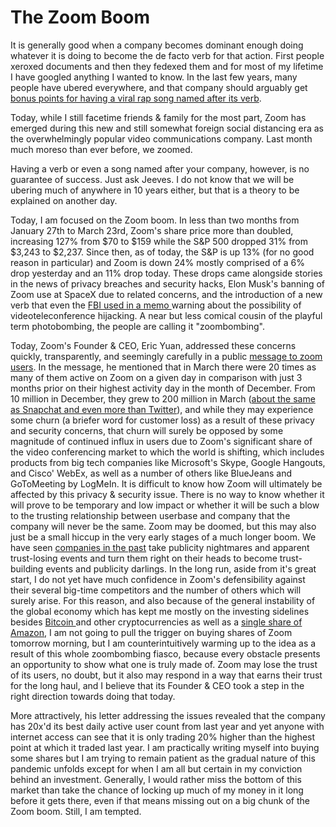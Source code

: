 # The Zoom Boom

It is generally good when a company becomes dominant enough doing whatever it is doing to become the de facto verb for that action. First people xeroxed documents and then they fedexed them and for most of my lifetime I have googled anything I wanted to know. In the last few years, many people have ubered everywhere, and that company should arguably get [bonus points for having a viral rap song named after its verb](https://www.youtube.com/watch?v=BcyFJLrBVhA).

Today, while I still facetime friends & family for the most part, Zoom has emerged during this new and still somewhat foreign social distancing era as the overwhelmingly popular video communications company. Last month much moreso than ever before, we zoomed.

Having a verb or even a song named after your company, however, is no guarantee of success. Just ask Jeeves. I do not know that we will be ubering much of anywhere in 10 years either, but that is a theory to be explained on another day.

Today, I am focused on the Zoom boom. In less than two months from January 27th to March 23rd, Zoom's share price more than doubled, increasing 127% from $70 to $159 while the S&P 500 dropped 31% from $3,243 to $2,237. Since then, as of today, the S&P is up 13% (for no good reason in particular) and Zoom is down 24% mostly comprised of a 6% drop yesterday and an 11% drop today. These drops came alongside stories in the news of privacy breaches and security hacks, Elon Musk's banning of Zoom use at SpaceX due to related concerns, and the introduction of a new verb that even the [FBI used in a memo ](https://www.fbi.gov/contact-us/field-offices/boston/news/press-releases/fbi-warns-of-teleconferencing-and-online-classroom-hijacking-during-covid-19-pandemic)warning about the possibility of videoteleconference hijacking. A near but less comical cousin of the playful term photobombing, the people are calling it "zoombombing".

Today, Zoom's Founder & CEO, Eric Yuan, addressed these concerns quickly, transparently, and seemingly carefully in a public [message to zoom users](https://blog.zoom.us/wordpress/2020/04/01/a-message-to-our-users/). In the message, he mentioned that in March there were 20 times as many of them active on Zoom on a given day in comparison with just 3 months prior on their highest activity day in the month of December. From 10 million in December, they grew to 200 million in March ([about the same as Snapchat and even more than Twitter](https://twitter.com/tanayj/status/1245754330507952133)), and while they may experience some churn (a briefer word for customer loss) as a result of these privacy and security concerns, that churn will surely be opposed by some magnitude of continued influx in users due to Zoom's significant share of the video conferencing market to which the world is shifting, which includes products from big tech companies like Microsoft's Skype, Google Hangouts, and Cisco' WebEx, as well as a number of others like BlueJeans and GoToMeeting by LogMeIn. It is difficult to know how Zoom will ultimately be affected by this privacy & security issue. There is no way to know whether it will prove to be temporary and low impact or whether it will be such a blow to the trusting relationship between userbase and company that the company will never be the same. Zoom may be doomed, but this may also just be a small hiccup in the very early stages of a much longer boom. We have seen [companies in the past](https://www.nytimes.com/2002/03/23/your-money/IHT-tylenol-made-a-hero-of-johnson-johnson-the-recall-that-started.html?auth=login-google) take publicity nightmares and apparent trust-losing events and turn them right on their heads to become trust-building events and publicity darlings. In the long run, aside from it's great start, I do not yet have much confidence in Zoom's defensibility against their several big-time competitors and the number of others which will surely arise. For this reason, and also because of the general instability of the global economy which has kept me mostly on the investing sidelines besides [Bitcoin ](https://blogofjake.com/2020/03/26/why-buy-a-share-of-amazon-today/)and other cryptocurrencies as well as a [single share of Amazon](https://blogofjake.com/2020/03/26/why-buy-a-share-of-amazon-today/), I am not going to pull the trigger on buying shares of Zoom tomorrow morning, but I am counterintuitively warming up to the idea as a result of this whole zoombombing fiasco, because every obstacle presents an opportunity to show what one is truly made of. Zoom may lose the trust of its users, no doubt, but it also may respond in a way that earns their trust for the long haul, and I believe that its Founder & CEO took a step in the right direction towards doing that today.

More attractively, his letter addressing the issues revealed that the company has 20x'd its best daily active user count from last year and yet anyone with internet access can see that it is only trading 20% higher than the highest point at which it traded last year. I am practically writing myself into buying some shares but I am trying to remain patient as the gradual nature of this pandemic unfolds except for when I am all but certain in my conviction behind an investment. Generally, I would rather miss the bottom of this market than take the chance of locking up much of my money in it long before it gets there, even if that means missing out on a big chunk of the Zoom boom. Still, I am tempted.
